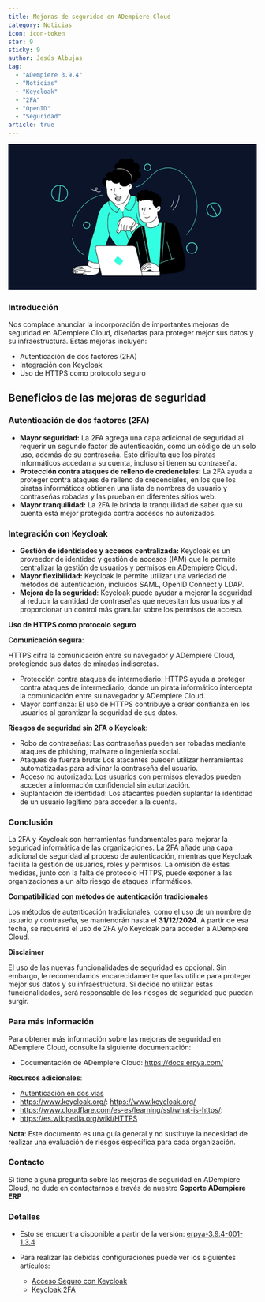 ```yaml
---
title: Mejoras de seguridad en ADempiere Cloud
category: Noticias
icon: icon-token
star: 9
sticky: 9
author: Jesús Albujas
tag:
  - "ADempiere 3.9.4"
  - "Noticias"
  - "Keycloak"
  - "2FA"
  - "OpenID"
  - "Seguridad"
article: true
---
```


![Keycloak is Here!](/assets/img/about/news/keycloak-is-here.png)

### Introducción

Nos complace anunciar la incorporación de importantes mejoras de seguridad en ADempiere Cloud, diseñadas para proteger mejor sus datos y su infraestructura. Estas mejoras incluyen:

- Autenticación de dos factores (2FA)
- Integración con Keycloak
- Uso de HTTPS como protocolo seguro

## Beneficios de las mejoras de seguridad

### Autenticación de dos factores (2FA)

- **Mayor seguridad:** La 2FA agrega una capa adicional de seguridad al requerir un segundo factor de autenticación, como un código de un solo uso, además de su contraseña. Esto dificulta que los piratas informáticos accedan a su cuenta, incluso si tienen su contraseña.
- **Protección contra ataques de relleno de credenciales:** La 2FA ayuda a proteger contra ataques de relleno de credenciales, en los que los piratas informáticos obtienen una lista de nombres de usuario y contraseñas robadas y las prueban en diferentes sitios web.
- **Mayor tranquilidad:** La 2FA le brinda la tranquilidad de saber que su cuenta está mejor protegida contra accesos no autorizados.

### Integración con Keycloak

- **Gestión de identidades y accesos centralizada:** Keycloak es un proveedor de identidad y gestión de accesos (IAM) que le permite centralizar la gestión de usuarios y permisos en ADempiere Cloud.
- **Mayor flexibilidad:** Keycloak le permite utilizar una variedad de métodos de autenticación, incluidos SAML, OpenID Connect y LDAP.
- **Mejora de la seguridad**: Keycloak puede ayudar a mejorar la seguridad al reducir la cantidad de contraseñas que necesitan los usuarios y al proporcionar un control más granular sobre los permisos de acceso.

**Uso de HTTPS como protocolo seguro**

**Comunicación segura**:

HTTPS cifra la comunicación entre su navegador y ADempiere Cloud, protegiendo sus datos de miradas indiscretas.

- Protección contra ataques de intermediario: HTTPS ayuda a proteger contra ataques de intermediario, donde un pirata informático intercepta la comunicación entre su navegador y ADempiere Cloud.
- Mayor confianza: El uso de HTTPS contribuye a crear confianza en los usuarios al garantizar la seguridad de sus datos.

**Riesgos de seguridad sin 2FA o Keycloak**:

- Robo de contraseñas: Las contraseñas pueden ser robadas mediante ataques de phishing, malware o ingeniería social.
- Ataques de fuerza bruta: Los atacantes pueden utilizar herramientas automatizadas para adivinar la contraseña del usuario.
- Acceso no autorizado: Los usuarios con permisos elevados pueden acceder a información confidencial sin autorización.
- Suplantación de identidad: Los atacantes pueden suplantar la identidad de un usuario legítimo para acceder a la cuenta.

### Conclusión 

La 2FA y Keycloak son herramientas fundamentales para mejorar la seguridad informática de las organizaciones. La 2FA añade una capa adicional de seguridad al proceso de autenticación, mientras que Keycloak facilita la gestión de usuarios, roles y permisos. La omisión de estas medidas, junto con la falta de protocolo HTTPS, puede exponer a las organizaciones a un alto riesgo de ataques informáticos.

**Compatibilidad con métodos de autenticación tradicionales**

Los métodos de autenticación tradicionales, como el uso de un nombre de usuario y contraseña, se mantendrán hasta el **31/12/2024**. A partir de esa fecha, se requerirá el uso de 2FA y/o Keycloak para acceder a ADempiere Cloud.

**Disclaimer**

El uso de las nuevas funcionalidades de seguridad es opcional. Sin embargo, le recomendamos encarecidamente que las utilice para proteger mejor sus datos y su infraestructura. Si decide no utilizar estas funcionalidades, será responsable de los riesgos de seguridad que puedan surgir. 

### Para más información 

Para obtener más información sobre las mejoras de seguridad en ADempiere Cloud, consulte la siguiente documentación:

- Documentación de ADempiere Cloud: https://docs.erpya.com/

**Recursos adicionales**:
- [Autenticación en dos vías](https://support.microsoft.com/es-es/topic/qu%C3%A9-es-autenticaci%C3%B3n-multifactor-e5e39437-121c-be60-d123-eda06bddf661)
- https://www.keycloak.org/: https://www.keycloak.org/
- https://www.cloudflare.com/es-es/learning/ssl/what-is-https/:
- https://es.wikipedia.org/wiki/HTTPS 

**Nota**: Este documento es una guía general y no sustituye la necesidad de realizar una evaluación de riesgos específica para cada organización.

### Contacto

Si tiene alguna pregunta sobre las mejoras de seguridad en ADempiere Cloud, no dude en contactarnos a través de nuestro **Soporte ADempiere ERP**

### Detalles

- Esto se encuentra disponible a partir de la versión: [erpya-3.9.4-001-1.3.4](https://docs.erpya.com/downloads/updates/adempiere-3.9.4/erpya-3.9.4-001-1.3.x/erpya-3.9.4-001-1.3.4.html#novedades)

- Para realizar las debidas configuraciones puede ver los siguientes artículos:

  - [Acceso Seguro con Keycloak](https://docs.erpya.com/docs/basic-rules/login-keycloak.html)
  - [Keycloak 2FA](https://docs.erpya.com/docs/basic-rules/login-2fa.html)
